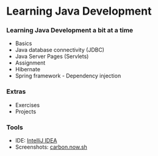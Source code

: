 # Learning Java Development

### Learning Java Development a bit at a time

- Basics
- Java database connectivity (JDBC)
- Java Server Pages (Servlets)
- Assignment
- Hibernate
- Spring framework - Dependency injection

### Extras

- Exercises
- Projects

### Tools

- IDE: [IntelliJ IDEA](https://www.jetbrains.com/idea/)
- Screenshots: [carbon.now.sh](https://carbon.now.sh/)
